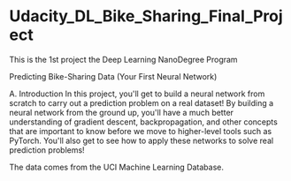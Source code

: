 # Udacity_DL_Bike_Sharing_Final_Project
This is the 1st project the Deep Learning NanoDegree Program

Predicting Bike-Sharing Data (Your First Neural Network)

A. Introduction
In this project, you'll get to build a neural network from scratch to carry out a prediction problem on a real dataset! By building a neural network from the ground up, you'll have a much better understanding of gradient descent, backpropagation, and other concepts that are important to know before we move to higher-level tools such as PyTorch. You'll also get to see how to apply these networks to solve real prediction problems!

The data comes from the UCI Machine Learning Database.
